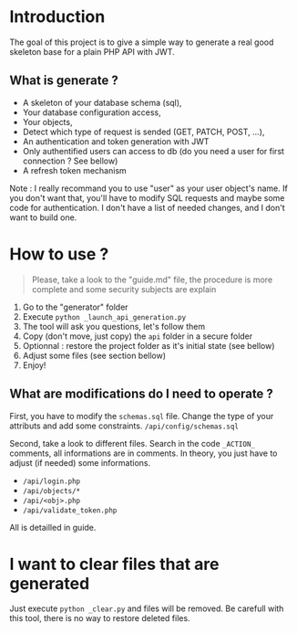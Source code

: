 # Introduction
The goal of this project is to give a simple way to generate a real good skeleton base for a plain PHP API with JWT.


## What is generate ?
- A skeleton of your database schema (sql),
- Your database configuration access,
- Your objects,
- Detect which type of request is sended (GET, PATCH, POST, ...),
- An authentication and token generation with JWT
- Only authentified users can access to db (do you need a user for first connection ? See bellow)
- A refresh token mechanism

Note : I really recommand you to use "user" as your user object's name.
If you don't want that, you'll have to modify SQL requests and maybe some code for authentication.
I don't have a list of needed changes, and I don't want to build one.

# How to use ?


> Please, take a look to the "guide.md" file, the procedure is
> more complete and some security subjects are explain

1. Go to the "generator" folder
2. Execute `python _launch_api_generation.py`
3. The tool will ask you questions, let's follow them
4. Copy (don't move, just copy) the `api` folder in a secure folder
5. Optionnal : restore the project folder as it's initial state (see bellow)
6. Adjust some files (see section bellow)
7. Enjoy!



## What are modifications do I need to operate ?

First, you have to modify the `schemas.sql` file.
Change the type of your attributs and add some constraints.
`/api/config/schemas.sql`

Second, take a look to different files.
Search in the code `_ACTION_` comments, all informations are in comments.
In theory, you just have to adjust (if needed) some informations. 
- `/api/login.php`
- `/api/objects/*`
- `/api/<obj>.php`
- `/api/validate_token.php`

All is detailled in guide.

# I want to clear files that are generated

Just execute `python _clear.py` and files will be removed.
Be carefull with this tool, there is no way to restore deleted files.
